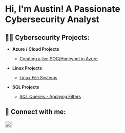 <h1>Hi, I'm Austin! A Passionate Cybersecurity Analyst</h1>

<h2>👨‍💻 Cybersecurity Projects:</h2>

- <b>Azure / Cloud Projects</b>
  - [Creating a live SOC/Honeynet in Azure](https://github.com/austiniam/Cloud-SOC)

- <b>Linux Projects</b>
  - [Linux File Systems](https://github.com/austiniam/Linux-File-Permissions/blob/main/README.md)

- <b>SQL Projects</b>
  - [SQL Queries - Applying Filters](https://github.com/austiniam/SQL-Queries--Filters)

<h2> 🤳 Connect with me:</h2>

[<img align="left" alt="JoshMadakor | LinkedIn" width="22px" src="https://cdn.jsdelivr.net/npm/simple-icons@v3/icons/linkedin.svg" />][linkedin]

[linkedin]: https://linkedin.com/in/austiniam
